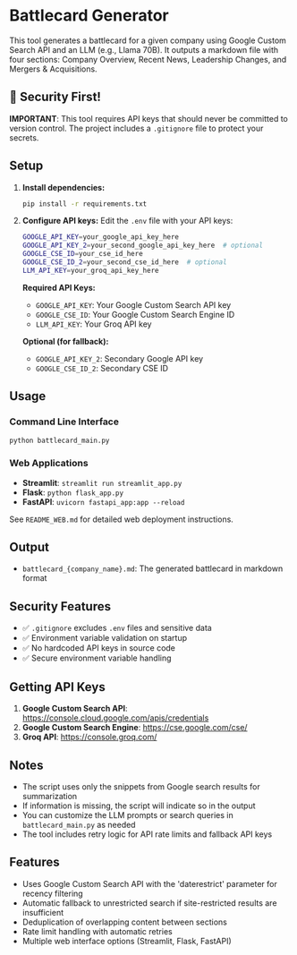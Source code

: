 # Battlecard Generator

This tool generates a battlecard for a given company using Google Custom Search API and an LLM (e.g., Llama 70B). It outputs a markdown file with four sections: Company Overview, Recent News, Leadership Changes, and Mergers & Acquisitions.

## 🔐 Security First!

**IMPORTANT**: This tool requires API keys that should never be committed to version control. The project includes a `.gitignore` file to protect your secrets.

## Setup

1. **Install dependencies:**
   ```bash
   pip install -r requirements.txt
   ```

2. **Configure API keys:**
   Edit the `.env` file with your API keys:
   ```bash
   GOOGLE_API_KEY=your_google_api_key_here
   GOOGLE_API_KEY_2=your_second_google_api_key_here  # optional
   GOOGLE_CSE_ID=your_cse_id_here
   GOOGLE_CSE_ID_2=your_second_cse_id_here  # optional
   LLM_API_KEY=your_groq_api_key_here
   ```

   **Required API Keys:**
   - `GOOGLE_API_KEY`: Your Google Custom Search API key
   - `GOOGLE_CSE_ID`: Your Google Custom Search Engine ID  
   - `LLM_API_KEY`: Your Groq API key

   **Optional (for fallback):**
   - `GOOGLE_API_KEY_2`: Secondary Google API key
   - `GOOGLE_CSE_ID_2`: Secondary CSE ID

## Usage

### Command Line Interface
```bash
python battlecard_main.py
```

### Web Applications
- **Streamlit**: `streamlit run streamlit_app.py`
- **Flask**: `python flask_app.py`
- **FastAPI**: `uvicorn fastapi_app:app --reload`

See `README_WEB.md` for detailed web deployment instructions.

## Output

- `battlecard_{company_name}.md`: The generated battlecard in markdown format

## Security Features

- ✅ `.gitignore` excludes `.env` files and sensitive data
- ✅ Environment variable validation on startup
- ✅ No hardcoded API keys in source code
- ✅ Secure environment variable handling

## Getting API Keys

1. **Google Custom Search API**: https://console.cloud.google.com/apis/credentials
2. **Google Custom Search Engine**: https://cse.google.com/cse/
3. **Groq API**: https://console.groq.com/

## Notes

- The script uses only the snippets from Google search results for summarization
- If information is missing, the script will indicate so in the output
- You can customize the LLM prompts or search queries in `battlecard_main.py` as needed
- The tool includes retry logic for API rate limits and fallback API keys

## Features

- Uses Google Custom Search API with the 'daterestrict' parameter for recency filtering
- Automatic fallback to unrestricted search if site-restricted results are insufficient
- Deduplication of overlapping content between sections
- Rate limit handling with automatic retries
- Multiple web interface options (Streamlit, Flask, FastAPI) 